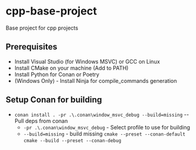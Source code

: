 # cpp-base-project

Base project for cpp projects

## Prerequisites

* Install Visual Studio (for Windows MSVC) or GCC on Linux
* Install CMake on your machine (Add to PATH)
* Install Python for Conan or Poetry
* (Windows Only) - Install Ninja for compile_commands generation

## Setup Conan for building
* `conan install . -pr .\.conan\window_msvc_debug --build=missing` -- Pull deps from conan
   * `-pr .\.conan\window_msvc_debug` - Select profile to use for building
   * `--build=missing` - build missing
`cmake --preset --conan-default`
`cmake --build --preset --conan-debug`
